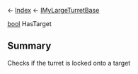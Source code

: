← [Index](Api-Index) ← [IMyLargeTurretBase](Sandbox.ModAPI.Ingame.IMyLargeTurretBase)

[bool](System.Boolean) HasTarget

## Summary

Checks if the turret is locked onto a target

